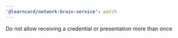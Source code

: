 ```yaml
---
'@learncard/network-brain-service': patch
---
```


Do not allow receiving a credential or presentation more than once
